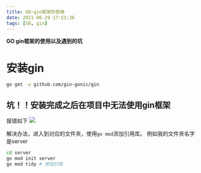 ```yaml
---
title: GO-gin框架的使用
date: 2021-06-29 17:53:38
tags: [GO, gin]
---
```

**GO gin框架的使用以及遇到的坑**

<!--more-->

# 安装gin
```sh
go get -u github.com/gin-gonic/gin
```
## 坑！！安装完成之后在项目中无法使用gin框架
报错如下
![](gin_err.png)

解决办法，进入到对应的文件夹，使用`go mod`添加引用库。
例如我的文件夹名字是server

```sh
cd server
go mod init server
go mod tidy # 添加引用
```